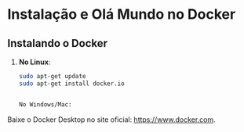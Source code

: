
# Instalação e Olá Mundo no Docker

## Instalando o Docker

1. **No Linux**:
   ```bash
   sudo apt-get update
   sudo apt-get install docker.io


   No Windows/Mac:

Baixe o Docker Desktop no site oficial: https://www.docker.com.

